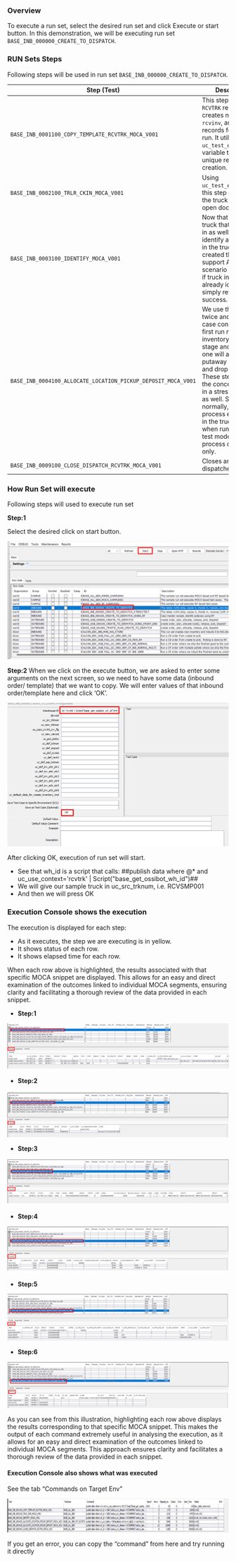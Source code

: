 ### Overview

To execute a run set, select the desired run set and click Execute or start button. In this demonstration, we will be executing run set `BASE_INB_000000_CREATE_TO_DISPATCH`. 


### RUN Sets Steps

Following steps will be used in run set `BASE_INB_000000_CREATE_TO_DISPATCH`.

| **Step (Test)**                                        | **Description**                                                                                                                                                              |
|--------------------------------------------------------|------------------------------------------------------------------------------------------------------------------------------------------------------------------------------|
| `BASE_INB_0001100_COPY_TEMPLATE_RCVTRK_MOCA_V001`      | This step copies a `RCVTRK` record and creates new `rcvtrk`, `rcvinv`, and `rcvlin` records for our test run. It utilizes the `uc_test_exec_seqnum` variable to ensure unique record creation. |
| `BASE_INB_0002100_TRLR_CKIN_MOCA_V001`                 | Using `uc_test_exec_seqnum`, this step checks in the truck against an open door.                                                                                             |
| `BASE_INB_0003100_IDENTIFY_MOCA_V001`                  | Now that we have a truck that is checked in as well, it will identify all inventory in the truck. We have created this to support ASN scenario as well – so if truck inventory is already identified it simply returns success. |
| `BASE_INB_0004100_ALLOCATE_LOCATION_PICKUP_DEPOSIT_MOCA_V001` | We use this test twice and use test case concept. The first run moves inventory to receive stage and the next one will allocate a putaway location and drop it there. These steps support the concepts to run in a stress test mode as well. So when run normally, they will process everything in the truck. But when run in stress test mode they will process one record only. |
| `BASE_INB_0009100_CLOSE_DISPATCH_RCVTRK_MOCA_V001`     | Closes and dispatches the truck.                                                                                                                                             |


### How Run Set will execute

Following steps will used to execute run set 

**Step:1**

Select the desired click on start button.

![](Images/image41.png)

**Step:2**
When we click on the execute button, we are asked to enter some arguments on the next screen, so we need to have some data (inbound order/ template) that we want to copy. We will enter values of that inbound order/template here and click ‘OK’.

![](Images/image42.png)

After clicking OK, execution of run set will start.
-	See that wh_id is a script that calls: 
##publish data where @* and uc_use_context='rcvtrk' | Script("base_get_ossibot_wh_id")## 
-	We will give our sample truck in uc_src_trknum, i.e. RCVSMP001 
-	And then we will press OK 

### Execution Console shows the execution 
The execution is displayed for each step: 
-	As it executes, the step we are executing is in yellow. 
-	It shows status of each row. 
-	It shows elapsed time for each row. 

When each row above is highlighted, the results associated with that specific MOCA snippet are displayed. This allows for an easy and direct examination of the outcomes linked to individual MOCA segments, ensuring clarity and facilitating a thorough review of the data provided in each snippet.
-	**Step:1**
  
![](Images/image43.png)

-	**Step:2**
  
![](Images/image44.png)

-	**Step:3**
  
![](Images/image45.png)

-	**Step:4**
  
![](Images/image46.png)

-	**Step:5**
  
![](Images/image47.png)

-	**Step:6**
  
![](Images/image48.png)

As you can see from this illustration, highlighting each row above displays the results corresponding to that specific MOCA snippet. This makes the output of each command extremely useful in analysing the execution, as it allows for an easy and direct examination of the outcomes linked to individual MOCA segments. This approach ensures clarity and facilitates a thorough review of the data provided in each snippet.

#### Execution Console also shows what was executed 

See the tab “Commands on Target Env” 

![](Images/image49.png)

If you get an error, you can copy the “command” from here and try running it directly 
